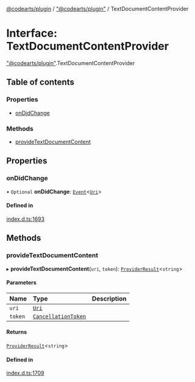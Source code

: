 [@codearts/plugin](../README.md) / ["@codearts/plugin"](../modules/_codearts_plugin_.md) / TextDocumentContentProvider

# Interface: TextDocumentContentProvider

["@codearts/plugin"](../modules/_codearts_plugin_.md).TextDocumentContentProvider

## Table of contents

### Properties

- [onDidChange](codearts_plugin_.TextDocumentContentProvider.md#ondidchange)

### Methods

- [provideTextDocumentContent](codearts_plugin_.TextDocumentContentProvider.md#providetextdocumentcontent)

## Properties

### onDidChange

• `Optional` **onDidChange**: [`Event`](codearts_plugin_.Event.md)<[`Uri`](../classes/codearts_plugin_.Uri.md)\>

#### Defined in

[index.d.ts:1693](https://github.com/huaweicloud/cloudide-plugin-api/blob/d4de966/index.d.ts#L1693)

## Methods

### provideTextDocumentContent

▸ **provideTextDocumentContent**(`uri`, `token`): [`ProviderResult`](../modules/_codearts_plugin_.md#providerresult)<`string`\>

#### Parameters

| Name | Type | Description |
| :------ | :------ | :------ |
| `uri` | [`Uri`](../classes/codearts_plugin_.Uri.md) |  |
| `token` | [`CancellationToken`](codearts_plugin_.CancellationToken.md) |  |

#### Returns

[`ProviderResult`](../modules/_codearts_plugin_.md#providerresult)<`string`\>

#### Defined in

[index.d.ts:1709](https://github.com/huaweicloud/cloudide-plugin-api/blob/d4de966/index.d.ts#L1709)
